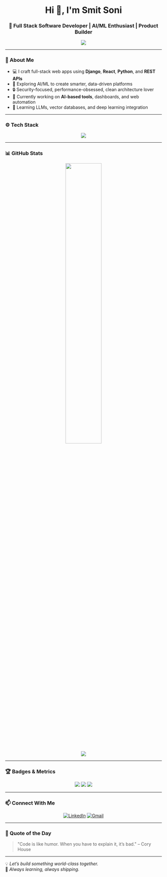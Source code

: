 <!-- README.md -->

<h1 align="center">Hi 👋, I'm Smit Soni</h1>
<h3 align="center">🚀 Full Stack Software Developer | AI/ML Enthusiast | Product Builder</h3>

<p align="center">
  <img src="https://readme-typing-svg.herokuapp.com?color=00BFFF&size=22&center=true&vCenter=true&lines=%20Clean+Code+%7C+Smart+Products+%7C+Scalable+Systems;AI+%2B+Web+Fusion;Let's+Build+the+Future+of+Tech!" />
</p>


---

### 🧠 About Me

- 💻 I craft full-stack web apps using **Django**, **React**, **Python**, and **REST APIs**
- 🧠 Exploring AI/ML to create smarter, data-driven platforms
- 🔒 Security-focused, performance-obsessed, clean architecture lover
- 🚀 Currently working on **AI-based tools**, dashboards, and web automation
- 🌱 Learning LLMs, vector databases, and deep learning integration

---

### ⚙️ Tech Stack

<p align="center">
  <img src="https://skillicons.dev/icons?i=python,django,react,js,ts,html,css,tailwind,git,github,mysql,postgres,vscode,postman,figma" />
</p>

---

### 📊 GitHub Stats

<p align="center">
  <img width="48%" src="https://github-readme-stats.vercel.app/api?username=smitsoni07&show_icons=true&theme=tokyonight&hide_border=true&count_private=true" />
<!--   <img width="48%" src="https://github-readme-streak-stats.herokuapp.com/?user=smitsoni07&theme=tokyonight&hide_border=true" /> -->
</p>

<p align="center">
  <img src="https://github-readme-activity-graph.vercel.app/graph?username=smitsoni07&theme=tokyo-night&hide_border=true" />
</p>


---

### 🏆 Badges & Metrics

<p align="center">
  <img src="https://img.shields.io/github/followers/smitsoni07?label=Followers&style=social" />
  <img src="https://img.shields.io/github/stars/smitsoni07?style=social" />
  <img src="https://komarev.com/ghpvc/?username=smitsoni07&label=Profile+Views&color=blue&style=flat-square" />
</p>

---

### 📫 Connect With Me

<p align="center">
  <a href="https://linkedin.com/in/smitsoni-" target="_blank"><img alt="LinkedIn" src="https://img.shields.io/badge/LinkedIn-blue?logo=linkedin&logoColor=white" /></a>
  <a href="mailto:smitsoni997@gmail.com"><img alt="Gmail" src="https://img.shields.io/badge/Email-D14836?logo=gmail&logoColor=white" /></a>
</p>

---

### 💬 Quote of the Day

> "Code is like humor. When you have to explain it, it’s bad." – Cory House

---

💡 *Let’s build something world-class together.*  
🎯 *Always learning, always shipping.*

